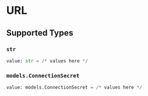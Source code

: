 # URL


## Supported Types

### `str`

```python
value: str = /* values here */
```

### `models.ConnectionSecret`

```python
value: models.ConnectionSecret = /* values here */
```

